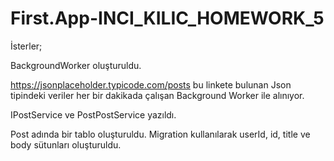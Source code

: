 # First.App-INCI_KILIC_HOMEWORK_5


İsterler;

BackgroundWorker oluşturuldu.


https://jsonplaceholder.typicode.com/posts bu linkete bulunan Json tipindeki veriler her bir dakikada çalışan Background Worker ile alınıyor.


IPostService ve PostPostService yazıldı.


Post adında bir tablo oluşturuldu. Migration kullanılarak userId, id, title ve body sütunları oluşturuldu.
